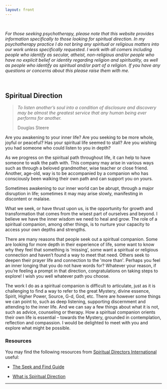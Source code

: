 ```yaml
---
layout: front
---
```


&nbsp;

<p><i>For those seeking psychotherapy, please note that this website provides information specifically to those looking for spiritual direction. In my psychotherapy practice I do not bring any spiritual or religious matters into our work unless specifically requested. I work with all comers including people who identify as secular, atheist, non-religious and/or people who have no explicit belief or identity regarding religion and spirituality, as well as people who identify as spiritual and/or part of a religion. If you have any questions or concerns about this please raise them with me.</i></p>

&nbsp;

## Spiritual Direction

<blockquote>
<p><i>
To listen another’s soul into a condition of disclosure and discovery may be almost the greatest service that any human being ever performs for another.
</i></p>
<footer>Douglas Steere</footer>
</blockquote>

Are you awakening to your inner life? Are you seeking to be more whole, joyful or peaceful? Has your spiritual life seemed to stall? Are you wishing you had someone who could listen to you in depth?

As we progress on the spiritual path throughout life, it can help to have someone to walk the path with. This company may arise in various ways such as through a beloved grandmother, wise teacher or close friend. Another, age-old, way is to be accompanied by a companion who has consciously been walking their own path and can support you on yours.

Sometimes awakening to our inner world can be abrupt, through a major disruption in life; sometimes it may may arise slowly, manifesting in discontent or malaise.

What we seek, or have thrust upon us, is the opportunity for growth and transformation that comes from the wisest part of ourselves and beyond. I believe we have the inner wisdom we need to heal and grow. The role of a spiritual companion, among other things, is to nurture your capacity to access your own depths and strengths.

There are many reasons that people seek out a spiritual companion. Some are looking for more depth in their experience of life, some want to know why they feel that something is ‘missing’, some want a spiritual or religious connection and haven’t found a way to meet that need. Others seek to deepen their prayer life and connection to the 'more than'. Perhaps you feel an inner longing that you do not have words for? Whatever your reason, if you’re feeling a prompt in that direction, congratulations on taking steps to explore! I wish you well whatever path you choose.

The work I do as a spiritual companion is difficult to articulate, just as it is challenging to find a way to refer to the great Mystery, divine essence, Spirit, Higher Power, Source, G-d, God, etc.  There are however some things we can point to, such as deep listening, supporting discernment and attending to the inner life. And we can say a few things about what it is not, such as advice, counseling or therapy. How a spiritual companion orients their own life is essential – towards the Mystery, grounded in contemplation, reflection and compassion. I would be delighted to meet with you and explore what might be possible.


### Resources

You may find the following resources from [Spiritual Directors International][SDI] useful:

* [The Seek and Find Guide](https://www.sdiworld.org/find-a-spiritual-director/seek-and-find-guide)

* [What is Spiritual Direction](https://www.sdiworld.org/find-a-spiritual-director/what-is-spiritual-direction)

[SDI]: https://www.sdiworld.org/seekers

-----
